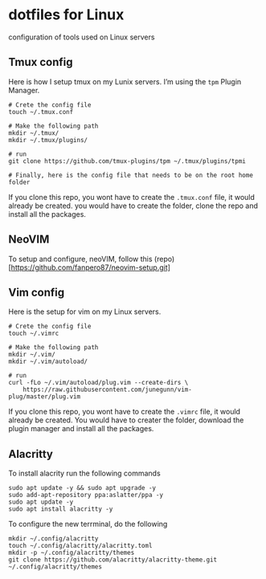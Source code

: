 # dotfiles for Linux

configuration of tools used on Linux servers

## Tmux config

Here is how I setup tmux on my Lunix servers. I’m using the `tpm` Plugin Manager.

```
# Crete the config file
touch ~/.tmux.conf

# Make the following path
mkdir ~/.tmux/
mkdir ~/.tmux/plugins/

# run
git clone https://github.com/tmux-plugins/tpm ~/.tmux/plugins/tpmi

# Finally, here is the config file that needs to be on the root home folder
```

If you clone this repo, you wont have to create the `.tmux.conf` file, it would already be created. you would have to create the folder, clone the repo and install all the packages.

## NeoVIM

To setup and configure, neoVIM, follow this (repo)[https://github.com/fanpero87/neovim-setup.git]

## Vim config

Here is the setup for vim on my Linux servers.

```
# Crete the config file
touch ~/.vimrc

# Make the following path
mkdir ~/.vim/
mkdir ~/.vim/autoload/

# run
curl -fLo ~/.vim/autoload/plug.vim --create-dirs \
    https://raw.githubusercontent.com/junegunn/vim-plug/master/plug.vim

```

If you clone this repo, you wont have to create the `.vimrc` file, it would already be created. You would have to creater the folder, download the plugin manager and install all the packages.

## Alacritty

To install alacrity run the following commands

```
sudo apt update -y && sudo apt upgrade -y
sudo add-apt-repository ppa:aslatter/ppa -y
sudo apt update -y
sudo apt install alacritty -y
```

To configure the new terrminal, do the following

```
mkdir ~/.config/alacritty
touch ~/.config/alacritty/alacritty.toml
mkdir -p ~/.config/alacritty/themes
git clone https://github.com/alacritty/alacritty-theme.git ~/.config/alacritty/themes

```
